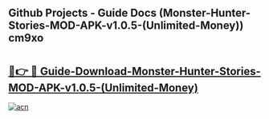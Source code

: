 ## Github Projects - Guide Docs (Monster-Hunter-Stories-MOD-APK-v1.0.5-(Unlimited-Money)) cm9xo

# <h2><a href="https://apkcomod.com?title=Monster-Hunter-Stories-MOD-APK-v1.0.5-(Unlimited-Money)">🔗👉 🔴 Guide-Download-Monster-Hunter-Stories-MOD-APK-v1.0.5-(Unlimited-Money) </a></h2>

[![acn](https://github.com/user-attachments/assets/0f9c940e-d8b0-45ae-aac7-cd30a18b3e1c)](https://apkcomod.com?title=Monster-Hunter-Stories-MOD-APK-v1.0.5-(Unlimited-Money))
